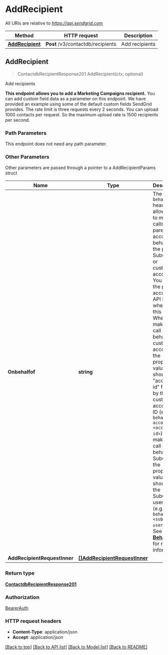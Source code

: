 # AddRecipient

All URIs are relative to *https://api.sendgrid.com*

Method | HTTP request | Description
------------- | ------------- | -------------
[**AddRecipient**](AddRecipient.md#AddRecipient) | **Post** /v3/contactdb/recipients | Add recipients



## AddRecipient

> ContactdbRecipientResponse201 AddRecipient(ctx, optional)

Add recipients

**This endpoint allows you to add a Marketing Campaigns recipient.**  You can add custom field data as a parameter on this endpoint. We have provided an example using some of the default custom fields SendGrid provides.  The rate limit is three requests every 2 seconds. You can upload 1000  contacts per request. So the maximum upload rate is 1500 recipients per second.

### Path Parameters

This endpoint does not need any path parameter.

### Other Parameters

Other parameters are passed through a pointer to a AddRecipientParams struct


Name | Type | Description
------------- | ------------- | -------------
**Onbehalfof** | **string** | The `on-behalf-of` header allows you to make API calls from a parent account on behalf of the parent's Subusers or customer accounts. You will use the parent account's API key when using this header. When making a call on behalf of a customer account, the property value should be \"account-id\" followed by the customer account's ID (e.g., `on-behalf-of: account-id <account-id>`). When making a call on behalf of a Subuser, the property value should be the Subuser's username (e.g., `on-behalf-of: <subuser-username>`). See [**On Behalf Of**](https://docs.sendgrid.com/api-reference/how-to-use-the-sendgrid-v3-api/on-behalf-of) for more information.
**AddRecipientRequestInner** | [**[]AddRecipientRequestInner**](AddRecipientRequestInner.md) | 

### Return type

[**ContactdbRecipientResponse201**](ContactdbRecipientResponse201.md)

### Authorization

[BearerAuth](../README.md#BearerAuth)

### HTTP request headers

- **Content-Type**: application/json
- **Accept**: application/json

[[Back to top]](#) [[Back to API list]](../README.md#documentation-for-api-endpoints)
[[Back to Model list]](../README.md#documentation-for-models)
[[Back to README]](../README.md)


